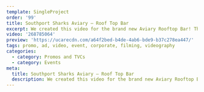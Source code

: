 ```yaml
---
template: SingleProject
order: '99'
title: Southport Sharks Aviary – Roof Top Bar
excerpt: We created this video for the brand new Aviary Rooftop Bar! This exclusive venue is located on Level 5, nestled on top of the Mantra at Sharks hotel.
video: '268785064'
preview: 'https://ucarecdn.com/a64f2bed-b4de-4ab6-bde9-b37c278ea447/'
tags: promo, ad, video, event, corporate, filming, videography
categories:
  - category: Promos and TVCs
  - category: Events
meta:
  title: Southport Sharks Aviary – Roof Top Bar
  description: We created this video for the brand new Aviary Rooftop Bar! This exclusive venue is located on Level 5, nestled on top of the Mantra at Sharks hotel.
---
```

